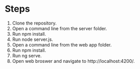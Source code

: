 # Steps

1) Clone the repository.
2) Open a command line from the server folder.
3) Run npm install.
4) Run node server.js.
5) Open a command line from the web app folder.
6) Run npm install.
7) Run ng serve.
8) Open web broswer and navigate to http://localhost:4200/.

